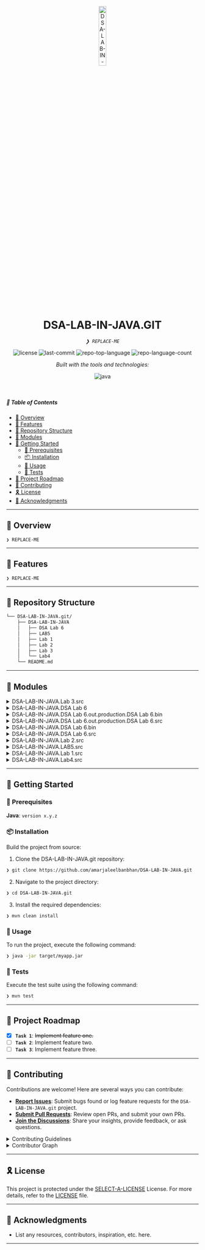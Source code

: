<p align="center">
  <img src="https://img.icons8.com/?size=512&id=55494&format=png" width="20%" alt="DSA-LAB-IN-JAVA.GIT-logo">
</p>
<p align="center">
    <h1 align="center">DSA-LAB-IN-JAVA.GIT</h1>
</p>
<p align="center">
    <em><code>❯ REPLACE-ME</code></em>
</p>
<p align="center">
	<img src="https://img.shields.io/github/license/amarjaleelbanbhan/DSA-LAB-IN-JAVA.git?style=flat&logo=opensourceinitiative&logoColor=white&color=0080ff" alt="license">
	<img src="https://img.shields.io/github/last-commit/amarjaleelbanbhan/DSA-LAB-IN-JAVA.git?style=flat&logo=git&logoColor=white&color=0080ff" alt="last-commit">
	<img src="https://img.shields.io/github/languages/top/amarjaleelbanbhan/DSA-LAB-IN-JAVA.git?style=flat&color=0080ff" alt="repo-top-language">
	<img src="https://img.shields.io/github/languages/count/amarjaleelbanbhan/DSA-LAB-IN-JAVA.git?style=flat&color=0080ff" alt="repo-language-count">
</p>
<p align="center">
		<em>Built with the tools and technologies:</em>
</p>
<p align="center">
	<img src="https://img.shields.io/badge/java-%23ED8B00.svg?style=flat&logo=openjdk&logoColor=white" alt="java">
</p>

<br>

##### 🔗 Table of Contents

- [📍 Overview](#-overview)
- [👾 Features](#-features)
- [📂 Repository Structure](#-repository-structure)
- [🧩 Modules](#-modules)
- [🚀 Getting Started](#-getting-started)
    - [🔖 Prerequisites](#-prerequisites)
    - [📦 Installation](#-installation)
    - [🤖 Usage](#-usage)
    - [🧪 Tests](#-tests)
- [📌 Project Roadmap](#-project-roadmap)
- [🤝 Contributing](#-contributing)
- [🎗 License](#-license)
- [🙌 Acknowledgments](#-acknowledgments)

---

## 📍 Overview

<code>❯ REPLACE-ME</code>

---

## 👾 Features

<code>❯ REPLACE-ME</code>

---

## 📂 Repository Structure

```sh
└── DSA-LAB-IN-JAVA.git/
    ├── DSA-LAB-IN-JAVA
    │   ├── DSA Lab 6
    │   ├── LAB5
    │   ├── Lab 1
    │   ├── Lab 2
    │   ├── Lab 3
    │   └── Lab4
    └── README.md
```

---

## 🧩 Modules

<details closed><summary>DSA-LAB-IN-JAVA.Lab 3.src</summary>

| File | Summary |
| --- | --- |
| [DoublyLinkedListCycleDetector.java](https://github.com/amarjaleelbanbhan/DSA-LAB-IN-JAVA.git/blob/main/DSA-LAB-IN-JAVA/Lab 3/src/DoublyLinkedListCycleDetector.java) | <code>❯ REPLACE-ME</code> |
| [Main.java](https://github.com/amarjaleelbanbhan/DSA-LAB-IN-JAVA.git/blob/main/DSA-LAB-IN-JAVA/Lab 3/src/Main.java) | <code>❯ REPLACE-ME</code> |
| [DoubleLinkedList.java](https://github.com/amarjaleelbanbhan/DSA-LAB-IN-JAVA.git/blob/main/DSA-LAB-IN-JAVA/Lab 3/src/DoubleLinkedList.java) | <code>❯ REPLACE-ME</code> |
| [DoubleLinkedListUSinTail.java](https://github.com/amarjaleelbanbhan/DSA-LAB-IN-JAVA.git/blob/main/DSA-LAB-IN-JAVA/Lab 3/src/DoubleLinkedListUSinTail.java) | <code>❯ REPLACE-ME</code> |

</details>

<details closed><summary>DSA-LAB-IN-JAVA.DSA Lab 6</summary>

| File | Summary |
| --- | --- |
| [GFG.java](https://github.com/amarjaleelbanbhan/DSA-LAB-IN-JAVA.git/blob/main/DSA-LAB-IN-JAVA/DSA Lab 6/GFG.java) | <code>❯ REPLACE-ME</code> |
| [SortingFour.java](https://github.com/amarjaleelbanbhan/DSA-LAB-IN-JAVA.git/blob/main/DSA-LAB-IN-JAVA/DSA Lab 6/SortingFour.java) | <code>❯ REPLACE-ME</code> |
| [Sorting.java](https://github.com/amarjaleelbanbhan/DSA-LAB-IN-JAVA.git/blob/main/DSA-LAB-IN-JAVA/DSA Lab 6/Sorting.java) | <code>❯ REPLACE-ME</code> |
| [Sum.java](https://github.com/amarjaleelbanbhan/DSA-LAB-IN-JAVA.git/blob/main/DSA-LAB-IN-JAVA/DSA Lab 6/Sum.java) | <code>❯ REPLACE-ME</code> |

</details>

<details closed><summary>DSA-LAB-IN-JAVA.DSA Lab 6.out.production.DSA Lab 6.bin</summary>

| File | Summary |
| --- | --- |
| [abc.text](https://github.com/amarjaleelbanbhan/DSA-LAB-IN-JAVA.git/blob/main/DSA-LAB-IN-JAVA/DSA Lab 6/out/production/DSA Lab 6/bin/abc.text) | <code>❯ REPLACE-ME</code> |

</details>

<details closed><summary>DSA-LAB-IN-JAVA.DSA Lab 6.out.production.DSA Lab 6.src</summary>

| File | Summary |
| --- | --- |
| [abc.text](https://github.com/amarjaleelbanbhan/DSA-LAB-IN-JAVA.git/blob/main/DSA-LAB-IN-JAVA/DSA Lab 6/out/production/DSA Lab 6/src/abc.text) | <code>❯ REPLACE-ME</code> |

</details>

<details closed><summary>DSA-LAB-IN-JAVA.DSA Lab 6.bin</summary>

| File | Summary |
| --- | --- |
| [abc.text](https://github.com/amarjaleelbanbhan/DSA-LAB-IN-JAVA.git/blob/main/DSA-LAB-IN-JAVA/DSA Lab 6/bin/abc.text) | <code>❯ REPLACE-ME</code> |

</details>

<details closed><summary>DSA-LAB-IN-JAVA.DSA Lab 6.src</summary>

| File | Summary |
| --- | --- |
| [abc.text](https://github.com/amarjaleelbanbhan/DSA-LAB-IN-JAVA.git/blob/main/DSA-LAB-IN-JAVA/DSA Lab 6/src/abc.text) | <code>❯ REPLACE-ME</code> |
| [App.java](https://github.com/amarjaleelbanbhan/DSA-LAB-IN-JAVA.git/blob/main/DSA-LAB-IN-JAVA/DSA Lab 6/src/App.java) | <code>❯ REPLACE-ME</code> |
| [TaskI.java](https://github.com/amarjaleelbanbhan/DSA-LAB-IN-JAVA.git/blob/main/DSA-LAB-IN-JAVA/DSA Lab 6/src/TaskI.java) | <code>❯ REPLACE-ME</code> |

</details>

<details closed><summary>DSA-LAB-IN-JAVA.Lab 2.src</summary>

| File | Summary |
| --- | --- |
| [Node.java](https://github.com/amarjaleelbanbhan/DSA-LAB-IN-JAVA.git/blob/main/DSA-LAB-IN-JAVA/Lab 2/src/Node.java) | <code>❯ REPLACE-ME</code> |
| [List.java](https://github.com/amarjaleelbanbhan/DSA-LAB-IN-JAVA.git/blob/main/DSA-LAB-IN-JAVA/Lab 2/src/List.java) | <code>❯ REPLACE-ME</code> |
| [TaskIII.java](https://github.com/amarjaleelbanbhan/DSA-LAB-IN-JAVA.git/blob/main/DSA-LAB-IN-JAVA/Lab 2/src/TaskIII.java) | <code>❯ REPLACE-ME</code> |
| [Main.java](https://github.com/amarjaleelbanbhan/DSA-LAB-IN-JAVA.git/blob/main/DSA-LAB-IN-JAVA/Lab 2/src/Main.java) | <code>❯ REPLACE-ME</code> |
| [LinkedList.java](https://github.com/amarjaleelbanbhan/DSA-LAB-IN-JAVA.git/blob/main/DSA-LAB-IN-JAVA/Lab 2/src/LinkedList.java) | <code>❯ REPLACE-ME</code> |

</details>

<details closed><summary>DSA-LAB-IN-JAVA.LAB5.src</summary>

| File | Summary |
| --- | --- |
| [BalancedBrackets.java](https://github.com/amarjaleelbanbhan/DSA-LAB-IN-JAVA.git/blob/main/DSA-LAB-IN-JAVA/LAB5/src/BalancedBrackets.java) | <code>❯ REPLACE-ME</code> |
| [Main.java](https://github.com/amarjaleelbanbhan/DSA-LAB-IN-JAVA.git/blob/main/DSA-LAB-IN-JAVA/LAB5/src/Main.java) | <code>❯ REPLACE-ME</code> |
| [ReverseOder.java](https://github.com/amarjaleelbanbhan/DSA-LAB-IN-JAVA.git/blob/main/DSA-LAB-IN-JAVA/LAB5/src/ReverseOder.java) | <code>❯ REPLACE-ME</code> |
| [FirstLetter.java](https://github.com/amarjaleelbanbhan/DSA-LAB-IN-JAVA.git/blob/main/DSA-LAB-IN-JAVA/LAB5/src/FirstLetter.java) | <code>❯ REPLACE-ME</code> |
| [InfixToPostfix.java](https://github.com/amarjaleelbanbhan/DSA-LAB-IN-JAVA.git/blob/main/DSA-LAB-IN-JAVA/LAB5/src/InfixToPostfix.java) | <code>❯ REPLACE-ME</code> |

</details>

<details closed><summary>DSA-LAB-IN-JAVA.Lab 1.src</summary>

| File | Summary |
| --- | --- |
| [Tasks.java](https://github.com/amarjaleelbanbhan/DSA-LAB-IN-JAVA.git/blob/main/DSA-LAB-IN-JAVA/Lab 1/src/Tasks.java) | <code>❯ REPLACE-ME</code> |
| [Main.java](https://github.com/amarjaleelbanbhan/DSA-LAB-IN-JAVA.git/blob/main/DSA-LAB-IN-JAVA/Lab 1/src/Main.java) | <code>❯ REPLACE-ME</code> |

</details>

<details closed><summary>DSA-LAB-IN-JAVA.Lab4.src</summary>

| File | Summary |
| --- | --- |
| [Node.java](https://github.com/amarjaleelbanbhan/DSA-LAB-IN-JAVA.git/blob/main/DSA-LAB-IN-JAVA/Lab4/src/Node.java) | <code>❯ REPLACE-ME</code> |
| [StackUsingQueues.java](https://github.com/amarjaleelbanbhan/DSA-LAB-IN-JAVA.git/blob/main/DSA-LAB-IN-JAVA/Lab4/src/StackUsingQueues.java) | <code>❯ REPLACE-ME</code> |
| [Main.java](https://github.com/amarjaleelbanbhan/DSA-LAB-IN-JAVA.git/blob/main/DSA-LAB-IN-JAVA/Lab4/src/Main.java) | <code>❯ REPLACE-ME</code> |
| [StackUsingArray.java](https://github.com/amarjaleelbanbhan/DSA-LAB-IN-JAVA.git/blob/main/DSA-LAB-IN-JAVA/Lab4/src/StackUsingArray.java) | <code>❯ REPLACE-ME</code> |
| [QueueUsingStack.java](https://github.com/amarjaleelbanbhan/DSA-LAB-IN-JAVA.git/blob/main/DSA-LAB-IN-JAVA/Lab4/src/QueueUsingStack.java) | <code>❯ REPLACE-ME</code> |
| [StackUsingLinkedList.java](https://github.com/amarjaleelbanbhan/DSA-LAB-IN-JAVA.git/blob/main/DSA-LAB-IN-JAVA/Lab4/src/StackUsingLinkedList.java) | <code>❯ REPLACE-ME</code> |

</details>

---

## 🚀 Getting Started

### 🔖 Prerequisites

**Java**: `version x.y.z`

### 📦 Installation

Build the project from source:

1. Clone the DSA-LAB-IN-JAVA.git repository:
```sh
❯ git clone https://github.com/amarjaleelbanbhan/DSA-LAB-IN-JAVA.git
```

2. Navigate to the project directory:
```sh
❯ cd DSA-LAB-IN-JAVA.git
```

3. Install the required dependencies:
```sh
❯ mvn clean install
```

### 🤖 Usage

To run the project, execute the following command:

```sh
❯ java -jar target/myapp.jar
```

### 🧪 Tests

Execute the test suite using the following command:

```sh
❯ mvn test
```

---

## 📌 Project Roadmap

- [X] **`Task 1`**: <strike>Implement feature one.</strike>
- [ ] **`Task 2`**: Implement feature two.
- [ ] **`Task 3`**: Implement feature three.

---

## 🤝 Contributing

Contributions are welcome! Here are several ways you can contribute:

- **[Report Issues](https://github.com/amarjaleelbanbhan/DSA-LAB-IN-JAVA.git/issues)**: Submit bugs found or log feature requests for the `DSA-LAB-IN-JAVA.git` project.
- **[Submit Pull Requests](https://github.com/amarjaleelbanbhan/DSA-LAB-IN-JAVA.git/blob/main/CONTRIBUTING.md)**: Review open PRs, and submit your own PRs.
- **[Join the Discussions](https://github.com/amarjaleelbanbhan/DSA-LAB-IN-JAVA.git/discussions)**: Share your insights, provide feedback, or ask questions.

<details closed>
<summary>Contributing Guidelines</summary>

1. **Fork the Repository**: Start by forking the project repository to your github account.
2. **Clone Locally**: Clone the forked repository to your local machine using a git client.
   ```sh
   git clone https://github.com/amarjaleelbanbhan/DSA-LAB-IN-JAVA.git
   ```
3. **Create a New Branch**: Always work on a new branch, giving it a descriptive name.
   ```sh
   git checkout -b new-feature-x
   ```
4. **Make Your Changes**: Develop and test your changes locally.
5. **Commit Your Changes**: Commit with a clear message describing your updates.
   ```sh
   git commit -m 'Implemented new feature x.'
   ```
6. **Push to github**: Push the changes to your forked repository.
   ```sh
   git push origin new-feature-x
   ```
7. **Submit a Pull Request**: Create a PR against the original project repository. Clearly describe the changes and their motivations.
8. **Review**: Once your PR is reviewed and approved, it will be merged into the main branch. Congratulations on your contribution!
</details>

<details closed>
<summary>Contributor Graph</summary>
<br>
<p align="left">
   <a href="https://github.com{/amarjaleelbanbhan/DSA-LAB-IN-JAVA.git/}graphs/contributors">
      <img src="https://contrib.rocks/image?repo=amarjaleelbanbhan/DSA-LAB-IN-JAVA.git">
   </a>
</p>
</details>

---

## 🎗 License

This project is protected under the [SELECT-A-LICENSE](https://choosealicense.com/licenses) License. For more details, refer to the [LICENSE](https://choosealicense.com/licenses/) file.

---

## 🙌 Acknowledgments

- List any resources, contributors, inspiration, etc. here.

---
